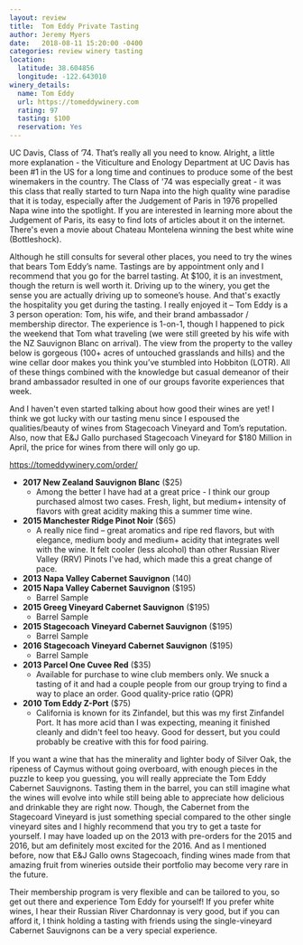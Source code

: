 ```yaml
---
layout: review
title:  Tom Eddy Private Tasting
author: Jeremy Myers
date:   2018-08-11 15:20:00 -0400
categories: review winery tasting
location:
  latitude: 38.604856
  longitude: -122.643010
winery_details:
  name: Tom Eddy
  url: https://tomeddywinery.com
  rating: 97
  tasting: $100
  reservation: Yes
---
```

UC Davis, Class of ’74.  That’s really all you need to know.  Alright, a little more explanation - the Viticulture and Enology Department at UC Davis has been #1 in the US for a long time and continues to produce some of the best winemakers in the country.  The Class of '74 was especially great - it was this class that really started to turn Napa into the high quality wine paradise that it is today, especially after the Judgement of Paris in 1976 propelled Napa wine into the spotlight.  If you are interested in learning more about the Judgement of Paris, its easy to find lots of articles about it on the internet.  There's even a movie about Chateau Montelena winning the best white wine (Bottleshock).

Although he still consults for several other places, you need to try the wines that bears Tom Eddy’s name.  Tastings are by appointment only and I recommend that you go for the barrel tasting.  At $100, it is an investment, though the return is well worth it.  Driving up to the winery, you get the sense you are actually driving up to someone’s house.  And that's exactly the hospitality you get during the tasting.  I really enjoyed it – Tom Eddy is a 3 person operation: Tom, his wife, and their brand ambassador / membership director.  The experience is 1-on-1, though I happened to pick the weekend that Tom what traveling (we were still greeted by his wife with the NZ Sauvignon Blanc on arrival).  The view from the property to the valley below is gorgeous (100+ acres of untouched grasslands and hills) and the wine cellar door makes you think you’ve stumbled into Hobbiton (LOTR).  All of these things combined with the knowledge but casual demeanor of their brand ambassador resulted in one of our groups favorite experiences that week.

And I haven't even started talking about how good their wines are yet!  I think we got lucky with our tasting menu since I espoused the qualities/beauty of wines from Stagecoach Vineyard and Tom’s reputation.  Also, now that E&J Gallo purchased Stagecoach Vineyard for $180 Million in April, the price for wines from there will only go up.

<https://tomeddywinery.com/order/>
* **2017 New Zealand Sauvignon Blanc** ($25)
  * Among the better I have had at a great price - I think our group purchased almost two cases.  Fresh, light, but medium+ intensity of flavors with great acidity making this a summer time wine.
* **2015 Manchester Ridge Pinot Noir** ($65)
  * A really nice find – great aromatics and ripe red flavors, but with elegance, medium body and medium+ acidity that integrates well with the wine.  It felt cooler (less alcohol) than other Russian River Valley (RRV) Pinots I've had, which made this a great change of pace.
* **2013 Napa Valley Cabernet Sauvignon** (140)
* **2015 Napa Valley Cabernet Sauvignon** ($195)
  * Barrel Sample
* **2015 Greeg Vineyard Cabernet Sauvignon** ($195)
  * Barrel Sample
* **2015 Stagecoach Vineyard Cabernet Sauvignon** ($195)
  * Barrel Sample
* **2016 Stagecoach Vineyard Cabernet Sauvignon** ($195)
  * Barrel Sample
* **2013 Parcel One Cuvee Red** ($35)
  * Available for purchase to wine club members only.  We snuck a tasting of it and had a couple people from our group trying to find a way to place an order.  Good quality-price ratio (QPR)
* **2010 Tom Eddy Z-Port** ($75)
  * California is known for its Zinfandel, but this was my first Zinfandel Port.  It has more acid than I was expecting, meaning it finished cleanly and didn't feel too heavy.  Good for dessert, but you could probably be creative with this for food pairing.

If you want a wine that has the minerality and lighter body of Silver Oak, the ripeness of Caymus without going overboard, with enough pieces in the puzzle to keep you guessing, you will really appreciate the Tom Eddy Cabernet Sauvignons.  Tasting them in the barrel, you can still imagine what the wines will evolve into while still being able to appreciate how delicious and drinkable they are right now.  Though, the Cabernet from the Stagecoard Vineyard is just something special compared to the other single vineyard sites and I highly recommend that you try to get a taste for yourself.  I may have loaded up on the 2013 with pre-orders for the 2015 and 2016, but am definitely most excited for the 2016.  And as I mentioned before, now that E&J Gallo owns Stagecoach, finding wines made from that amazing fruit from wineries outside their portfolio may become very rare in the future.  

Their membership program is very flexible and can be tailored to you, so get out there and experience Tom Eddy for yourself!  If you prefer white wines, I hear their Russian River Chardonnay is very good, but if you can afford it, I think holding a tasting with friends using the single-vineyard Cabernet Sauvignons can be a very special experience.
